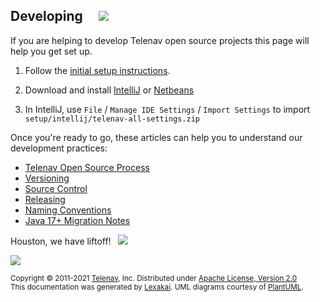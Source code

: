 <!--suppress HtmlUnknownTarget, HtmlRequiredAltAttribute -->

## Developing &nbsp; &nbsp;  <img src="https://telenav.github.io/telenav-assets/images/icons/coffee-32.png" srcset="https://telenav.github.io/telenav-assets/images/icons/coffee-32-2x.png 2x"/>

If you are helping to develop Telenav open source projects this page will help you get set up. 

1. Follow the [initial setup instructions](initial-setup-instructions.md).


2. Download and install [IntelliJ](https://www.jetbrains.com/idea/download/) or [Netbeans](https://netbeans.apache.org/download/index.html)


3. In IntelliJ, use `File` / `Manage IDE Settings` / `Import Settings` to import `setup/intellij/telenav-all-settings.zip`

Once you're ready to go, these articles can help you to understand our development practices:

- [Telenav Open Source Process](telenav-open-source-process.md)  
- [Versioning](versioning.md)  
- [Source Control](source-control.md)  
- [Releasing](releasing.md)  
- [Naming Conventions](naming-conventions.md)  
- [Java 17+ Migration Notes](java-17-migration-notes.md)

Houston, we have liftoff!  &nbsp;  <img src="https://telenav.github.io/telenav-assets/images/icons/rocket-32.png" srcset="https://telenav.github.io/telenav-assets/images/icons/rocket-32-2x.png 2x"/>

<img src="https://telenav.github.io/telenav-assets/images/separators/horizontal-line-512.png" srcset="https://telenav.github.io/telenav-assets/images/separators/horizontal-line-512-2x.png 2x"/>

<sub>Copyright &#169; 2011-2021 [Telenav](https://telenav.com), Inc. Distributed under [Apache License, Version 2.0](../LICENSE)</sub>  
<sub>This documentation was generated by [Lexakai](https://www.lexakai.org). UML diagrams courtesy of [PlantUML](https://plantuml.com).</sub>
